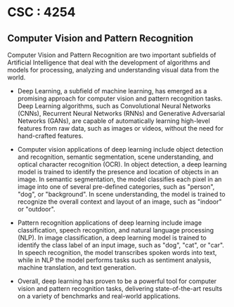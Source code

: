 # CSC : 4254
## Computer Vision and Pattern Recognition

Computer Vision and Pattern Recognition are two important subfields of Artificial Intelligence that deal with the development of algorithms and models for processing, analyzing and understanding visual data from the world.

* Deep Learning, a subfield of machine learning, has emerged as a promising approach for computer vision and pattern recognition tasks. Deep Learning algorithms, such as Convolutional Neural Networks (CNNs), Recurrent Neural Networks (RNNs) and Generative Adversarial Networks (GANs), are capable of automatically learning high-level features from raw data, such as images or videos, without the need for hand-crafted features.

* Computer vision applications of deep learning include object detection and recognition, semantic segmentation, scene understanding, and optical character recognition (OCR). In object detection, a deep learning model is trained to identify the presence and location of objects in an image. In semantic segmentation, the model classifies each pixel in an image into one of several pre-defined categories, such as "person", "dog", or "background". In scene understanding, the model is trained to recognize the overall context and layout of an image, such as "indoor" or "outdoor".

* Pattern recognition applications of deep learning include image classification, speech recognition, and natural language processing (NLP). In image classification, a deep learning model is trained to identify the class label of an input image, such as "dog", "cat", or "car". In speech recognition, the model transcribes spoken words into text, while in NLP the model performs tasks such as sentiment analysis, machine translation, and text generation.

* Overall, deep learning has proven to be a powerful tool for computer vision and pattern recognition tasks, delivering state-of-the-art results on a variety of benchmarks and real-world applications.